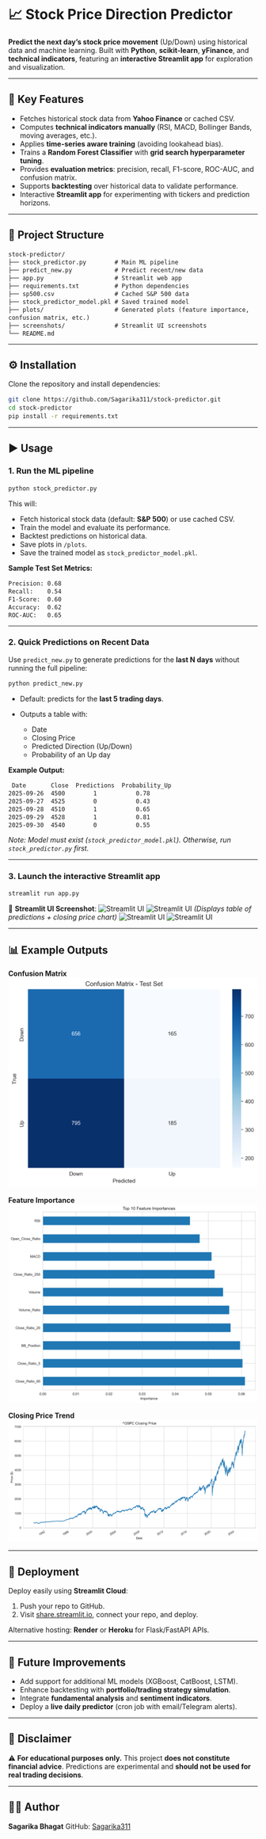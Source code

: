 # 📈 Stock Price Direction Predictor

**Predict the next day’s stock price movement** (Up/Down) using historical data and machine learning.
Built with **Python**, **scikit-learn**, **yFinance**, and **technical indicators**, featuring an **interactive Streamlit app** for exploration and visualization.

---

## 🔑 Key Features

* Fetches historical stock data from **Yahoo Finance** or cached CSV.
* Computes **technical indicators manually** (RSI, MACD, Bollinger Bands, moving averages, etc.).
* Applies **time-series aware training** (avoiding lookahead bias).
* Trains a **Random Forest Classifier** with **grid search hyperparameter tuning**.
* Provides **evaluation metrics**: precision, recall, F1-score, ROC-AUC, and confusion matrix.
* Supports **backtesting** over historical data to validate performance.
* Interactive **Streamlit app** for experimenting with tickers and prediction horizons.

---

## 📂 Project Structure

```
stock-predictor/
├── stock_predictor.py        # Main ML pipeline
├── predict_new.py            # Predict recent/new data
├── app.py                    # Streamlit web app
├── requirements.txt          # Python dependencies
├── sp500.csv                 # Cached S&P 500 data
├── stock_predictor_model.pkl # Saved trained model
├── plots/                    # Generated plots (feature importance, confusion matrix, etc.)
├── screenshots/              # Streamlit UI screenshots
└── README.md
```

---

## ⚙️ Installation

Clone the repository and install dependencies:

```bash
git clone https://github.com/Sagarika311/stock-predictor.git
cd stock-predictor
pip install -r requirements.txt
```

---

## ▶️ Usage

### 1. Run the ML pipeline

```bash
python stock_predictor.py
```

This will:

* Fetch historical stock data (default: **S&P 500**) or use cached CSV.
* Train the model and evaluate its performance.
* Backtest predictions on historical data.
* Save plots in `/plots`.
* Save the trained model as `stock_predictor_model.pkl`.

**Sample Test Set Metrics:**

```
Precision: 0.68
Recall:    0.54
F1-Score:  0.60
Accuracy:  0.62
ROC-AUC:   0.65
```

---

### 2. Quick Predictions on Recent Data

Use `predict_new.py` to generate predictions for the **last N days** without running the full pipeline:

```bash
python predict_new.py
```

* Default: predicts for the **last 5 trading days**.
* Outputs a table with:

  * Date
  * Closing Price
  * Predicted Direction (Up/Down)
  * Probability of an Up day

**Example Output:**

```
 Date       Close  Predictions  Probability_Up
2025-09-26  4500        1           0.78
2025-09-27  4525        0           0.43
2025-09-28  4510        1           0.65
2025-09-29  4528        1           0.81
2025-09-30  4540        0           0.55
```

*Note: Model must exist (`stock_predictor_model.pkl`). Otherwise, run `stock_predictor.py` first.*

---

### 3. Launch the interactive Streamlit app

```bash
streamlit run app.py
```

📸 **Streamlit UI Screenshot**:
![Streamlit UI](screenshots/streamlit_ui(1).png)
![Streamlit UI](screenshots/streamlit_ui(2).png)
*(Displays table of predictions + closing price chart)*
![Streamlit UI](screenshots/streamlit_ui(3).png)
![Streamlit UI](screenshots/streamlit_ui(4).png)

---

## 📊 Example Outputs

**Confusion Matrix**
![Confusion Matrix](plots/confusion_matrix_test_set.png)

**Feature Importance**
![Feature Importance](plots/feature_importance.png)

**Closing Price Trend**
![Closing Price Trend](plots/closing_price.png)

---

## 🚀 Deployment

Deploy easily using **Streamlit Cloud**:

1. Push your repo to GitHub.
2. Visit [share.streamlit.io](https://share.streamlit.io/), connect your repo, and deploy.

Alternative hosting: **Render** or **Heroku** for Flask/FastAPI APIs.

---

## 🔮 Future Improvements

* Add support for additional ML models (XGBoost, CatBoost, LSTM).
* Enhance backtesting with **portfolio/trading strategy simulation**.
* Integrate **fundamental analysis** and **sentiment indicators**.
* Deploy a **live daily predictor** (cron job with email/Telegram alerts).

---

## 📌 Disclaimer

⚠️ **For educational purposes only.**
This project **does not constitute financial advice**. Predictions are experimental and **should not be used for real trading decisions**.

---

## 👩‍💻 Author

**Sagarika Bhagat**
GitHub: [Sagarika311](https://github.com/Sagarika311)
